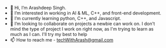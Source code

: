 - 👋 Hi, I’m Arashdeep Singh. 
- 👀 I’m interested in working in AI & ML, C++, and front-end development.
- 🌱 I’m currently learning python, C++, and Javascript.
- 💞️ I’m looking to collaborate on projects a newbie can work on. I don't mind the type of project I work on right now, as I'm trying to learn as much as I can. I'll try my best to help
- 📫 How to reach me - techWithArash@gmail.com

<!---
ArashTechDev/ArashTechDev is a ✨ special ✨ repository because its `README.md` (this file) appears on your GitHub profile.
You can click the Preview link to take a look at your changes.
--->
